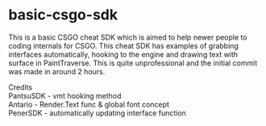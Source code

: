 # basic-csgo-sdk

This is a basic CSGO cheat SDK which is aimed to help newer people to coding internals for CSGO. This cheat SDK has examples of
grabbing interfaces automatically, hooking to the engine and drawing text with surface in PaintTraverse. This is quite
unprofessional and the initial commit was made in around 2 hours.

Credits <br />
PantsuSDK - vmt hooking method <br />
Antario - Render.Text func & global font concept <br />
PenerSDK - automatically updating interface function <br />
